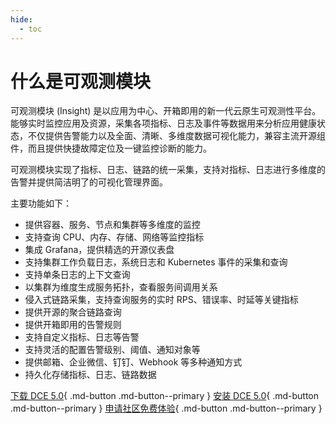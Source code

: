 ```yaml
---
hide:
  - toc
---
```


# 什么是可观测模块

可观测模块 (Insight) 是以应用为中心、开箱即用的新一代云原生可观测性平台。
能够实时监控应用及资源，采集各项指标、日志及事件等数据用来分析应用健康状态，不仅提供告警能力以及全面、清晰、多维度数据可视化能力，兼容主流开源组件，而且提供快捷故障定位及一键监控诊断的能力。

可观测模块实现了指标、日志、链路的统一采集，支持对指标、日志进行多维度的告警并提供简洁明了的可视化管理界面。

主要功能如下：

- 提供容器、服务、节点和集群等多维度的监控
- 支持查询 CPU、内存、存储、网络等监控指标
- 集成 Grafana，提供精选的开源仪表盘
- 支持集群工作负载日志，系统日志和 Kubernetes 事件的采集和查询
- 支持单条日志的上下文查询
- 以集群为维度生成服务拓扑，查看服务间调用关系
- 侵入式链路采集，支持查询服务的实时 RPS、错误率、时延等关键指标
- 提供开源的聚合链路查询
- 提供开箱即用的告警规则
- 支持自定义指标、日志等告警
- 支持灵活的配置告警级别、阈值、通知对象等
- 提供邮箱、企业微信、钉钉、Webhook 等多种通知方式
- 持久化存储指标、日志、链路数据

[下载 DCE 5.0](../../download/dce5.md){ .md-button .md-button--primary }
[安装 DCE 5.0](../../install/intro.md){ .md-button .md-button--primary }
[申请社区免费体验](../../dce/license0.md){ .md-button .md-button--primary }
